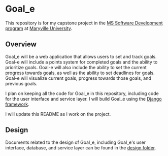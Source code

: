 # Goal_e

This repository is for my capstone project in the [MS Software Development program](https://online.maryville.edu/online-masters-degrees/software-development/) at [Maryville University](https://online.maryville.edu/why-maryville/).

## Overview

Goal_e will be a web application that allows users to set and track goals. Goal-e will include a points system for completed goals and the ability to prioritize goals. Goal-e will also include the ability to set the current progress towards goals, as well as the ability to set deadlines for goals. Goal-e will visualize current goals, progress towards those goals, and previous goals.

I plan on keeping all the code for Goal_e in this repository, including code for the user interface and service layer. I will build Goal_e using the [Django framework](https://www.djangoproject.com/). 

I will update this README as I work on the project.

## Design

Documents related to the design of Goal_e, including Goal_e's user interface, database, and service layer can be found in the [design folder](design).
